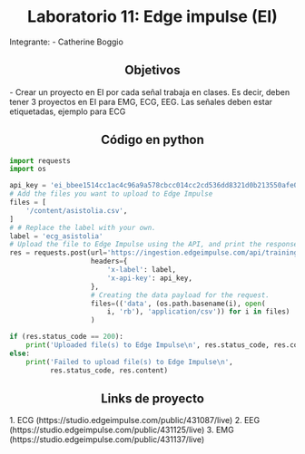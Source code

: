 <h1 style="text-align: center;">Laboratorio 11: Edge impulse (EI)</h1>
Integrante: 
- Catherine Boggio
<a id = "Informe edge impulse" style></a>
<h2 style = "text-align: center;">Objetivos</h2>
- Crear un proyecto en EI por cada señal trabaja en clases. Es decir, deben tener 3 proyectos en EI para EMG, ECG, EEG. Las señales deben estar etiquetadas, ejemplo para ECG<br />

<h2 style = "text-align: center;">Código en python</h2>

```python
import requests
import os

api_key = 'ei_bbee1514cc1ac4c96a9a578cbcc014cc2cd536dd8321d0b213550afe0b3993be'
# Add the files you want to upload to Edge Impulse
files = [
    '/content/asistolia.csv',
]
# # Replace the label with your own.
label = 'ecg_asistolia'
# Upload the file to Edge Impulse using the API, and print the response.
res = requests.post(url='https://ingestion.edgeimpulse.com/api/training/files',
                    headers={
                        'x-label': label,
                        'x-api-key': api_key,
                    },
                    # Creating the data payload for the request.
                    files=(('data', (os.path.basename(i), open(
                        i, 'rb'), 'application/csv')) for i in files)
                    )

if (res.status_code == 200):
    print('Uploaded file(s) to Edge Impulse\n', res.status_code, res.content)
else:
    print('Failed to upload file(s) to Edge Impulse\n',
          res.status_code, res.content)
```
<h2 style = "text-align: center;">Links de proyecto</h2>
1. ECG (https://studio.edgeimpulse.com/public/431087/live)
2. EEG (https://studio.edgeimpulse.com/public/431125/live)
3. EMG (https://studio.edgeimpulse.com/public/431137/live)
